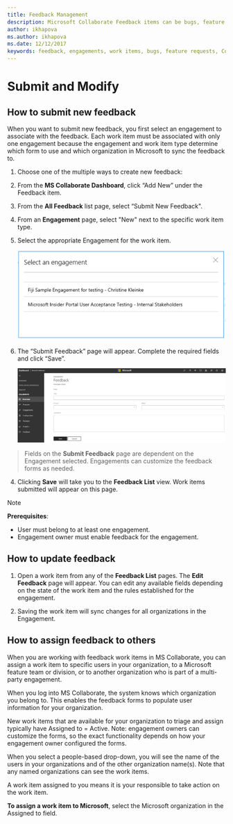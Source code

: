 ```yaml
---
title: Feedback Management
description: Microsoft Collaborate Feedback items can be bugs, feature requests or any task associated with an engagement. Feedback forms can be customized based on each engagement. 
author: ikhapova
ms.author: ikhapova
ms.date: 12/12/2017
keywords: feedback, engagements, work items, bugs, feature requests, Collaborate permissions, Microsoft Connect, SysDev Bug, Dev Center bugs 
---
```


# Submit and Modify

## How to submit new feedback

When you want to submit new feedback, you first select an engagement to associate with the feedback. Each work item must be associated with only one engagement because the engagement and work item type determine which form to use and which organization in Microsoft to sync the feedback to.

1. Choose one of the multiple ways to create new feedback:
2. From the **MS Collaborate Dashboard**, click “Add New” under the Feedback item.
3. From the **All Feedback** list page, select “Submit New Feedback".
4. From an **Engagement** page, select "New" next to the specific work item type.

5. Select the appropriate Engagement for the work item.

   ![Select an Engagement window](images/select-engagement.png)

6. The “Submit Feedback” page will appear. Complete the required fields and click “Save”.

   ![Submit feedback window](images/submit-feedback.png)

> Fields on the **Submit Feedback** page are dependent on the Engagement selected. Engagements can customize the feedback forms as needed.
 
4. Clicking **Save** will take you to the **Feedback List** view. Work items submitted will appear on this page. 

> [!NOTE]
> **Prerequisites**: 
> * User must belong to at least one engagement. 
> * Engagement owner must enable feedback for the engagement.


## How to update feedback

1. Open a work item from any of the **Feedback List** pages. The **Edit Feedback** page will appear. You can edit any available fields depending on the state of the work item and the rules established for the engagement.

2. Saving the work item will sync changes for all organizations in the Engagement.

## How to assign feedback to others

When you are working with feedback work items in MS Collaborate, you can assign a work item to specific users in your organization, to a Microsoft feature team or division, or to another organization who is part of a multi-party engagement.

When you log into MS Collaborate, the system knows which organization you belong to.  This enables the feedback forms to populate user information for your organization.

New work items that are available for your organization to triage and assign typically have Assigned to = Active.  Note: engagement owners can customize the forms, so the exact functionality depends on how your engagement owner configured the forms.

When you select a people-based drop-down, you will see the name of the users in your organizations and of the other organization name(s).  Note that any named organizations can see the work items.

A work item assigned to you means it is your responsible to take action on the work item.

**To assign a work item to Microsoft**, select the Microsoft organization in the Assigned to field.
